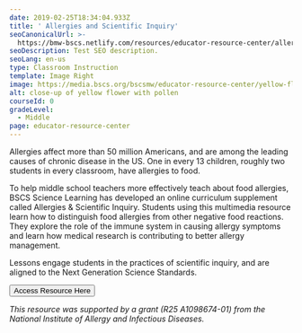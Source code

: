 ```yaml
---
date: 2019-02-25T18:34:04.933Z
title: ' Allergies and Scientific Inquiry'
seoCanonicalUrl: >-
  https://bmw-bscs.netlify.com/resources/educator-resource-center/allergies-and-scientific-inquiry
seoDescription: Test SEO description.
seoLang: en-us
type: Classroom Instruction
template: Image Right
image: https://media.bscs.org/bscsmw/educator-resource-center/yellow-flower.jpg
alt: close-up of yellow flower with pollen
courseId: 0
gradeLevel:
  - Middle
page: educator-resource-center
---
```

Allergies affect more than 50 million Americans, and are among the leading causes of chronic disease in the US. One in every 13 children, roughly two students in every classroom, have allergies to food.  

To help middle school teachers more effectively teach about food allergies, BSCS Science Learning has developed an online curriculum supplement called Allergies & Scientific Inquiry. Students using this multimedia resource learn how to distinguish food allergies from other negative food reactions. They explore the role of the immune system in causing allergy symptoms and learn how medical research is contributing to better allergy management. 

Lessons engage students in the practices of scientific inquiry, and are aligned to the Next Generation Science Standards.  

<a href="http://allergies.bscs.org/" target="_blank" rel="noopener noreferrer"><button class="btn btn-outline-secondary">Access Resource Here</button></a>

_This resource was supported by a grant (R25 A1098674-01) from the National Institute of Allergy and Infectious Diseases._
